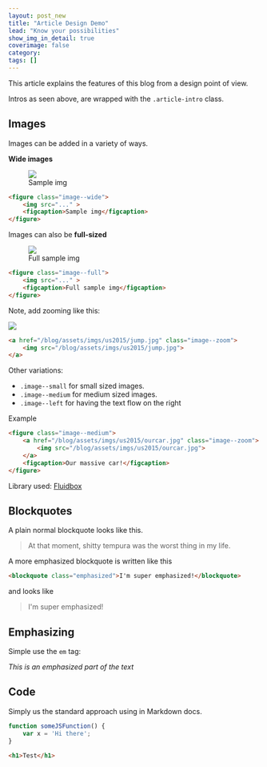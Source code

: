 ```yaml
---
layout: post_new
title: "Article Design Demo"
lead: "Know your possibilities"
show_img_in_detail: true
coverimage: false
category:
tags: []
---
```


<p class="article-intro">
    This article explains the features of this blog from a design point of view.
</p>

Intros as seen above, are wrapped with the `.article-intro` class.

## Images

Images can be added in a variety of ways.

**Wide images**

<figure class="image--wide">
    <img src="https://d262ilb51hltx0.cloudfront.net/max/1067/1*0nMN9zMCyIDhnjbzRgeIlw.jpeg" >
    <figcaption>Sample img</figcaption>
</figure>

```html
<figure class="image--wide">
    <img src="..." >
    <figcaption>Sample img</figcaption>
</figure>
```

Images can also be **full-sized**

<figure class="image--full">
    <img src="https://d262ilb51hltx0.cloudfront.net/max/1067/1*0nMN9zMCyIDhnjbzRgeIlw.jpeg" >
    <figcaption>Full sample img</figcaption>
</figure>

```html
<figure class="image--full">
    <img src="..." >
    <figcaption>Full sample img</figcaption>
</figure>
```

Note, add zooming like this:

<a href="https://d262ilb51hltx0.cloudfront.net/max/1067/1*0nMN9zMCyIDhnjbzRgeIlw.jpeg" class="image--zoom">
    <img src="https://d262ilb51hltx0.cloudfront.net/max/1067/1*0nMN9zMCyIDhnjbzRgeIlw.jpeg">
</a>

```html
<a href="/blog/assets/imgs/us2015/jump.jpg" class="image--zoom">
    <img src="/blog/assets/imgs/us2015/jump.jpg">
</a>
```

Other variations:

- `.image--small` for small sized images.
- `.image--medium` for medium sized images.
- `.image--left` for having the text flow on the right

Example

```html
<figure class="image--medium">
    <a href="/blog/assets/imgs/us2015/ourcar.jpg" class="image--zoom">
        <img src="/blog/assets/imgs/us2015/ourcar.jpg">
    </a>
    <figcaption>Our massive car!</figcaption>
</figure>
```

Library used: [Fluidbox](http://www.jqueryscript.net/demo/Medium-Style-jQuery-Image-Enlargement-Plugin-Fluidbox/)

## Blockquotes

A plain normal blockquote looks like this.

<blockquote>
    At that moment, shitty tempura was the worst thing in my life.
</blockquote>

A more emphasized blockquote is written like this

```html
<blockquote class="emphasized">I'm super emphasized!</blockquote>
```

and looks like

<blockquote class="emphasized">I'm super emphasized!</blockquote>

## Emphasizing

Simple use the `em` tag:

<em>This is an emphasized part of the text</em>

## Code

Simply us the standard approach using in Markdown docs.

```javascript
function someJSFunction() {
    var x = 'Hi there';
}
```

```html
<h1>Test</h1>
```